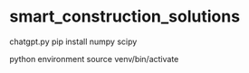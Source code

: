 # smart_construction_solutions

chatgpt.py 
pip install numpy scipy

python environment source venv/bin/activate
